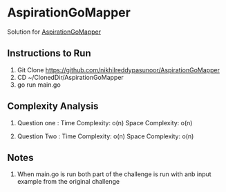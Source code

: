 # AspirationGoMapper
Solution for [AspirationGoMapper](https://gist.github.com/charliemcelfresh/ffd8855600fa834b28f1abb29f0d417d)

## Instructions to Run
1. Git Clone https://github.com/nikhilreddypasunoor/AspirationGoMapper
2. CD ~/ClonedDir/AspirationGoMapper
3. go run main.go

## Complexity Analysis

1. Question one :
Time Complexity: o(n)
Space Complexity: o(n)

2. Question Two :
Time Complexity: o(n)
Space Complexity: o(n)

## Notes
1. When main.go is run both part of the challenge is run with anb input example from the original challenge

